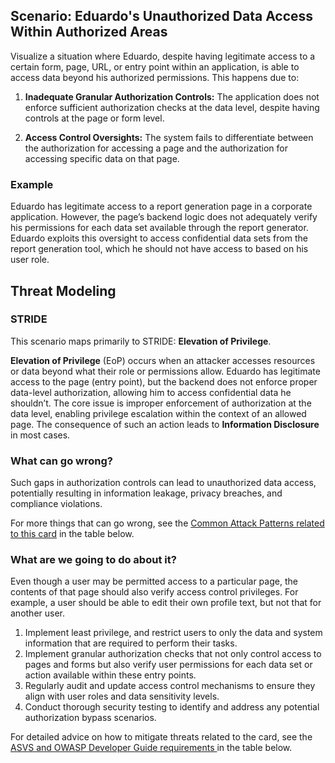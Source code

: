 ## Scenario: Eduardo's Unauthorized Data Access Within Authorized Areas

Visualize a situation where Eduardo, despite having legitimate access to a certain form, page, URL, or entry point within an application, is able to access data beyond his authorized permissions. This happens due to:

1. **Inadequate Granular Authorization Controls:** The application does not enforce sufficient authorization checks at the data level, despite having controls at the page or form level.

2. **Access Control Oversights:** The system fails to differentiate between the authorization for accessing a page and the authorization for accessing specific data on that page.

### Example

Eduardo has legitimate access to a report generation page in a corporate application. However, the page’s backend logic does not adequately verify his permissions for each data set available through the report generator. Eduardo exploits this oversight to access confidential data sets from the report generation tool, which he should not have access to based on his user role.

## Threat Modeling

### STRIDE

This scenario maps primarily to STRIDE: **Elevation of Privilege**.

**Elevation of Privilege** (EoP) occurs when an attacker accesses resources or data beyond what their role or permissions allow.
Eduardo has legitimate access to the page (entry point), but the backend does not enforce proper data-level authorization, allowing him to access confidential data he shouldn’t.
The core issue is improper enforcement of authorization at the data level, enabling privilege escalation within the context of an allowed page.
The consequence of such an action leads to **Information Disclosure** in most cases.

### What can go wrong?

Such gaps in authorization controls can lead to unauthorized data access, potentially resulting in information leakage, privacy breaches, and compliance violations.

For more things that can go wrong, see the [Common Attack Patterns related to this card](#mapping 'Common Attack Patterns related to this card [internal]') in the table below.

### What are we going to do about it?

Even though a user may be permitted access to a particular page, the contents of that page should also verify access control privileges. For example, a user should be able to edit their own profile text, but not that for another user.

1. Implement least privilege, and restrict users to only the data and system information that are required to perform their tasks.
2. Implement granular authorization checks that not only control access to pages and forms but also verify user permissions for each data set or action available within these entry points.
3. Regularly audit and update access control mechanisms to ensure they align with user roles and data sensitivity levels.
4. Conduct thorough security testing to identify and address any potential authorization bypass scenarios.

For detailed advice on how to mitigate threats related to the card, see the [ASVS and OWASP Developer Guide requirements ](#mapping 'ASVS and OWASP Developer Guide requirements [internal]') in the table below.
